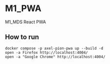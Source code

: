 # M1_PWA

M1_MDS React PWA

## How to run

```shell
docker compose -p axel-pion-pwa up --build -d
open -a Firefox http://localhost:4004/
open -a "Google Chrome" http://localhost:4004/
```